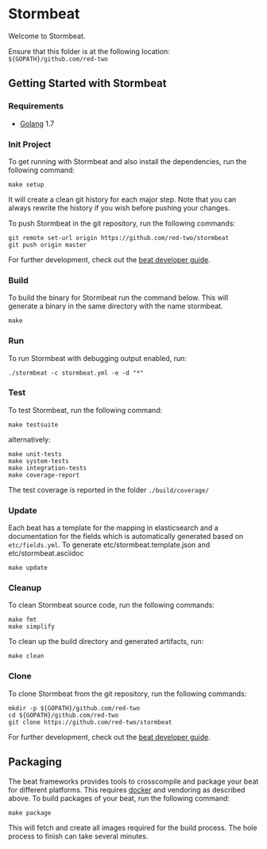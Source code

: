 # Stormbeat

Welcome to Stormbeat.

Ensure that this folder is at the following location:
`${GOPATH}/github.com/red-two`

## Getting Started with Stormbeat

### Requirements

* [Golang](https://golang.org/dl/) 1.7

### Init Project
To get running with Stormbeat and also install the
dependencies, run the following command:

```
make setup
```

It will create a clean git history for each major step. Note that you can always rewrite the history if you wish before pushing your changes.

To push Stormbeat in the git repository, run the following commands:

```
git remote set-url origin https://github.com/red-two/stormbeat
git push origin master
```

For further development, check out the [beat developer guide](https://www.elastic.co/guide/en/beats/libbeat/current/new-beat.html).

### Build

To build the binary for Stormbeat run the command below. This will generate a binary
in the same directory with the name stormbeat.

```
make
```


### Run

To run Stormbeat with debugging output enabled, run:

```
./stormbeat -c stormbeat.yml -e -d "*"
```


### Test

To test Stormbeat, run the following command:

```
make testsuite
```

alternatively:
```
make unit-tests
make system-tests
make integration-tests
make coverage-report
```

The test coverage is reported in the folder `./build/coverage/`

### Update

Each beat has a template for the mapping in elasticsearch and a documentation for the fields
which is automatically generated based on `etc/fields.yml`.
To generate etc/stormbeat.template.json and etc/stormbeat.asciidoc

```
make update
```


### Cleanup

To clean  Stormbeat source code, run the following commands:

```
make fmt
make simplify
```

To clean up the build directory and generated artifacts, run:

```
make clean
```


### Clone

To clone Stormbeat from the git repository, run the following commands:

```
mkdir -p ${GOPATH}/github.com/red-two
cd ${GOPATH}/github.com/red-two
git clone https://github.com/red-two/stormbeat
```


For further development, check out the [beat developer guide](https://www.elastic.co/guide/en/beats/libbeat/current/new-beat.html).


## Packaging

The beat frameworks provides tools to crosscompile and package your beat for different platforms. This requires [docker](https://www.docker.com/) and vendoring as described above. To build packages of your beat, run the following command:

```
make package
```

This will fetch and create all images required for the build process. The hole process to finish can take several minutes.
